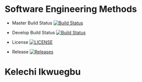 # Software Engineering Methods 

- Master Build Status [![Build Status](https://travis-ci.com/apriladaugo/sem.svg?branch=master)](https://travis-ci.com/github/apriladaugo/sem)

- Develop Build Status [![Build Status](https://travis-ci.org/apriladaugo/sem.svg?branch=develop)](https://travis-ci.org/apriladaugo/sem)

- License [![LICENSE](https://img.shields.io/github/license/apriladaugo/sem.svg?style=flat-square)](https://github.com/apriladaugo/sem/blob/master/LICENSE)

- Release [![Releases](https://img.shields.io/github/release/apriladaugo/sem/all.svg?style=flat-square)](https://github.com/apriladaugo/sem/releases)


# Kelechi Ikwuegbu
